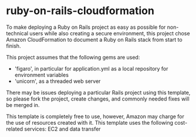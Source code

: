 # ruby-on-rails-cloudformation

To make deploying a Ruby on Rails project as easy as possible for non-technical users while also creating a secure environment, this project chose Amazon CloudFormation to document a Ruby on Rails stack from start to finish.

This project assumes that the following gems are used:
- 'figaro', in particular for application.yml as a local repository for environment variables
- 'unicorn', as a threaded web server

There may be issues deploying a particular Rails project using this template, so please fork the project, create changes, and commonly needed fixes will be merged in.

This template is completely free to use, however, Amazon may charge for the use of resources created with it. This template uses the following cost-related services: EC2 and data transfer
